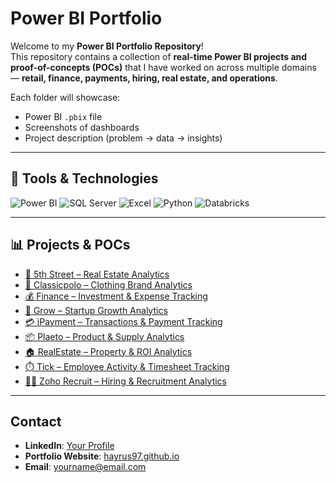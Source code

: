# Power BI Portfolio 

Welcome to my **Power BI Portfolio Repository**!  
This repository contains a collection of **real-time Power BI projects and proof-of-concepts (POCs)** that I have worked on across multiple domains — **retail, finance, payments, hiring, real estate, and operations**.

Each folder will showcase:
- Power BI `.pbix` file
- Screenshots of dashboards
- Project description (problem → data → insights)

---

## 🔧 Tools & Technologies
![Power BI](https://img.shields.io/badge/Power%20BI-F2C811?style=for-the-badge&logo=powerbi&logoColor=black)
![SQL Server](https://img.shields.io/badge/SQL%20Server-CC2927?style=for-the-badge&logo=microsoftsqlserver&logoColor=white)
![Excel](https://img.shields.io/badge/Microsoft%20Excel-217346?style=for-the-badge&logo=microsoftexcel&logoColor=white)
![Python](https://img.shields.io/badge/Python-3776AB?style=for-the-badge&logo=python&logoColor=white)
![Databricks](https://img.shields.io/badge/Databricks-FF3621?style=for-the-badge&logo=databricks&logoColor=white)

---

## 📊 Projects & POCs

- [🏢 5th Street – Real Estate Analytics](./5th-street)
- [👕 Classicpolo – Clothing Brand Analytics](./Classicpolo)
- [💰 Finance – Investment & Expense Tracking](./Finance)
- [🌱 Grow – Startup Growth Analytics](./Grow)
- [💳 iPayment – Transactions & Payment Tracking](./ipayment)
- [📦 Plaeto – Product & Supply Analytics](./Plaeto)
- [🏠 RealEstate – Property & ROI Analytics](./RealEstate)
- [⏱️ Tick – Employee Activity & Timesheet Tracking](./Tick)
- [👨‍💼 Zoho Recruit – Hiring & Recruitment Analytics](./Zoho_recruit)

---

##  Contact
- **LinkedIn**: [Your Profile](https://linkedin.com/in/yourprofile)
- **Portfolio Website**: [hayrus97.github.io](https://hayrus97.github.io)
- **Email**: yourname@email.com
